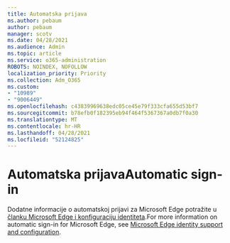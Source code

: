 ```yaml
---
title: Automatska prijava
ms.author: pebaum
author: pebaum
manager: scotv
ms.date: 04/28/2021
ms.audience: Admin
ms.topic: article
ms.service: o365-administration
ROBOTS: NOINDEX, NOFOLLOW
localization_priority: Priority
ms.collection: Adm_O365
ms.custom:
- "10989"
- "9006449"
ms.openlocfilehash: c43839969638edc05ce45e79f333cfa655d53bf7
ms.sourcegitcommit: b78efb0f182395eb94f464f5367367a0db7f0a30
ms.translationtype: MT
ms.contentlocale: hr-HR
ms.lasthandoff: 04/28/2021
ms.locfileid: "52124825"
---
```

# <a name="automatic-sign-in"></a><span data-ttu-id="9bc9d-102">Automatska prijava</span><span class="sxs-lookup"><span data-stu-id="9bc9d-102">Automatic sign-in</span></span>

<span data-ttu-id="9bc9d-103">Dodatne informacije o automatskoj prijavi za Microsoft Edge potražite u [članku Microsoft Edge i konfiguraciju identiteta](https://docs.microsoft.com/deployedge/microsoft-edge-security-identity#automatic-sign-in).</span><span class="sxs-lookup"><span data-stu-id="9bc9d-103">For more information on automatic sign-in for Microsoft Edge, see [Microsoft Edge identity support and configuration](https://docs.microsoft.com/deployedge/microsoft-edge-security-identity#automatic-sign-in).</span></span> 